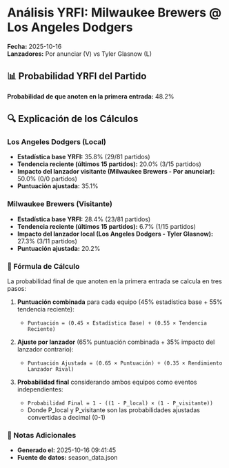 # Análisis YRFI: Milwaukee Brewers @ Los Angeles Dodgers

**Fecha:** 2025-10-16  
**Lanzadores:** Por anunciar (V) vs Tyler Glasnow (L)

## 📊 Probabilidad YRFI del Partido

**Probabilidad de que anoten en la primera entrada:** 48.2%

## 🔍 Explicación de los Cálculos

### Los Angeles Dodgers (Local)
- **Estadística base YRFI:** 35.8% (29/81 partidos)
- **Tendencia reciente (últimos 15 partidos):** 20.0% (3/15 partidos)
- **Impacto del lanzador visitante (Milwaukee Brewers - Por anunciar):** 50.0% (0/0 partidos)
- **Puntuación ajustada:** 35.1%

### Milwaukee Brewers (Visitante)
- **Estadística base YRFI:** 28.4% (23/81 partidos)
- **Tendencia reciente (últimos 15 partidos):** 6.7% (1/15 partidos)
- **Impacto del lanzador local (Los Angeles Dodgers - Tyler Glasnow):** 27.3% (3/11 partidos)
- **Puntuación ajustada:** 20.2%

### 📝 Fórmula de Cálculo

La probabilidad final de que anoten en la primera entrada se calcula en tres pasos:

1. **Puntuación combinada** para cada equipo (45% estadística base + 55% tendencia reciente):
   - `Puntuación = (0.45 × Estadística Base) + (0.55 × Tendencia Reciente)`

2. **Ajuste por lanzador** (65% puntuación combinada + 35% impacto del lanzador contrario):
   - `Puntuación Ajustada = (0.65 × Puntuación) + (0.35 × Rendimiento Lanzador Rival)`

3. **Probabilidad final** considerando ambos equipos como eventos independientes:
   - `Probabilidad Final = 1 - ((1 - P_local) × (1 - P_visitante))`
   - Donde P_local y P_visitante son las probabilidades ajustadas convertidas a decimal (0-1)

### 📌 Notas Adicionales

- **Generado el:** 2025-10-16 09:41:45
- **Fuente de datos:** season_data.json
